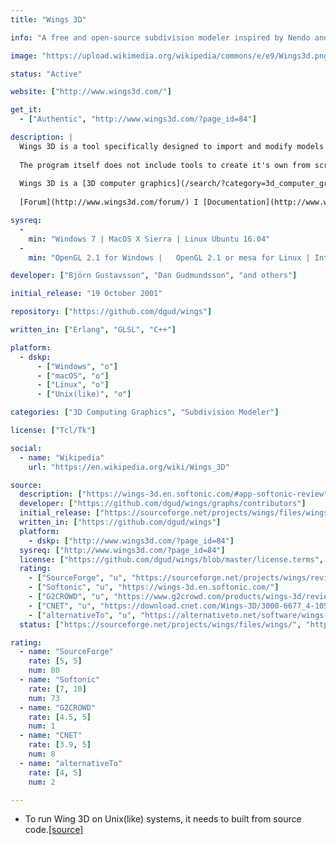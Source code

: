 ```yaml
---
title: "Wings 3D"

info: "A free and open-source subdivision modeler inspired by Nendo and Mirai from Izware"

image: "https://upload.wikimedia.org/wikipedia/commons/e/e9/Wings3d.png"

status: "Active"

website: ["http://www.wings3d.com/"]

get_it:
  - ["Authentic", "http://www.wings3d.com/?page_id=84"]

description: |
  Wings 3D is a tool specifically designed to import and modify models through subdivision - a polygonal modeling technique that allows very well-defined polygons.
  
  The program itself does not include tools to create it's own from scratch. Basically, Wings 3D can import models created by other design environments into polygonal meshes and then develop them through subdivision polygons. It also includes a series of tools that will help you allocate materials, textures and UV coordinates to your models, add lights to the scene and perform screenshots among other possibilities.
  
  Wings 3D is a [3D computer graphics](/search/?category=3d_computer_graphics) software and [subdivision modeler](/search/?category=subdivision_modeler), often used in combination with other software, whereby models made in Wings 3D are exported to applications more specialized in rendering and animation such as [Blender](/softwares/blender/).
  
  [Forum](http://www.wings3d.com/forum/) I [Documentation](http://www.wings3d.com/?page_id=87) I [News](http://www.wings3d.com/?page_id=76) I [User Manual](http://www.wings3d.com/?page_id=252) I [FAQ](http://www.wings3d.com/forum/archive/index.php?thread-1106.html)

sysreq:
  -
    min: "Windows 7 | MacOS X Sierra | Linux Ubuntu 16.04"
  -
    min: "OpenGL 2.1 for Windows |   OpenGL 2.1 or mesa for Linux | Intel mac"

developer: ["Björn Gustavsson", "Dan Gudmundsson", "and others"]

initial_release: "19 October 2001"

repository: ["https://github.com/dgud/wings"]

written_in: ["Erlang", "GLSL", "C++"]

platform:
  - dskp:
      - ["Windows", "o"]
      - ["macOS", "o"]
      - ["Linux", "o"]
      - ["Unix(like)", "o"]

categories: ["3D Computing Graphics", "Subdivision Modeler"]

license: ["Tcl/Tk"]

social:
  - name: "Wikipedia"
    url: "https://en.wikipedia.org/wiki/Wings_3D"

source:
  description: ["https://wings-3d.en.softonic.com/#app-softonic-review", "https://en.wikipedia.org/w/index.php?title=Wings_3D&oldid=875117731"]
  developer: ["https://github.com/dgud/wings/graphs/contributors"]
  initial_release: ["https://sourceforge.net/projects/wings/files/wings/"]
  written_in: ["https://github.com/dgud/wings"]
  platform:
    - dskp: ["http://www.wings3d.com/?page_id=84"]
  sysreq: ["http://www.wings3d.com/?page_id=84"]
  license: ["https://github.com/dgud/wings/blob/master/license.terms", "https://en.wikipedia.org/w/index.php?title=Wings_3D&oldid=875117731"]
  rating:
    - ["SourceForge", "u", "https://sourceforge.net/projects/wings/reviews/"]
    - ["Softonic", "u", "https://wings-3d.en.softonic.com/"]
    - ["G2CROWD", "u", "https://www.g2crowd.com/products/wings-3d/reviews"]
    - ["CNET", "u", "https://download.cnet.com/Wings-3D/3000-6677_4-10514566.html"]
    - ["alternativeTo", "u", "https://alternativeto.net/software/wings-3d/reviews/"]
  status: ["https://sourceforge.net/projects/wings/files/wings/", "http://www.wings3d.com/forum/", "https://github.com/dgud/wings/graphs/contributors"]

rating:
  - name: "SourceForge"
    rate: [5, 5]
    num: 80
  - name: "Softonic"
    rate: [7, 10]
    num: 73
  - name: "G2CROWD"
    rate: [4.5, 5]
    num: 1
  - name: "CNET"
    rate: [3.9, 5]
    num: 8
  - name: "alternativeTo"
    rate: [4, 5]
    num: 2

---
```

  * To run Wing 3D on Unix(like) systems, it needs to built from source code.[[source]](http://www.wings3d.com/?page_id=84)